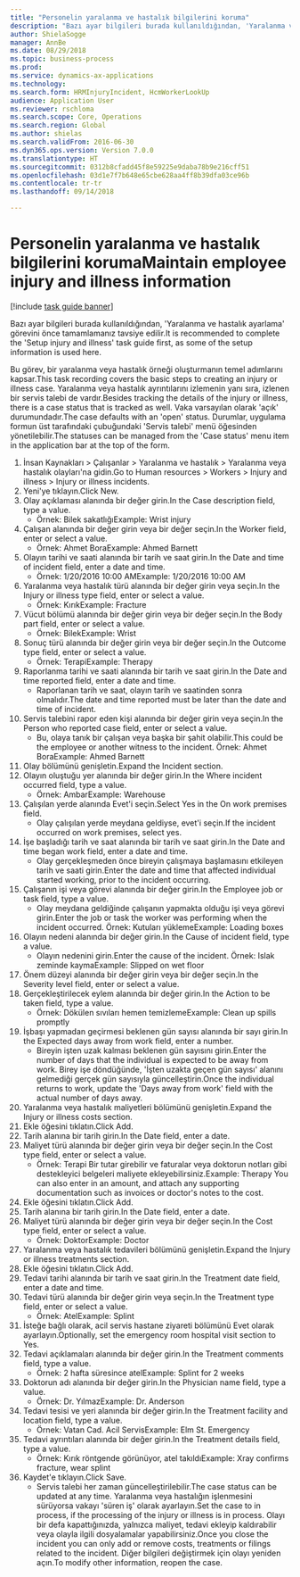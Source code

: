 ```yaml
--- 
title: "Personelin yaralanma ve hastalık bilgilerini koruma"
description: "Bazı ayar bilgileri burada kullanıldığından, 'Yaralanma ve hastalık ayarlama' görevini önce tamamlamanız tavsiye edilir."
author: ShielaSogge
manager: AnnBe
ms.date: 08/29/2018
ms.topic: business-process
ms.prod: 
ms.service: dynamics-ax-applications
ms.technology: 
ms.search.form: HRMInjuryIncident, HcmWorkerLookUp
audience: Application User
ms.reviewer: rschloma
ms.search.scope: Core, Operations
ms.search.region: Global
ms.author: shielas
ms.search.validFrom: 2016-06-30
ms.dyn365.ops.version: Version 7.0.0
ms.translationtype: HT
ms.sourcegitcommit: 0312b8cfadd45f8e59225e9daba78b9e216cff51
ms.openlocfilehash: 03d1e7f7b648e65cbe628aa4ff8b39dfa03ce96b
ms.contentlocale: tr-tr
ms.lasthandoff: 09/14/2018

---
```

# <a name="maintain-employee-injury-and-illness-information"></a><span data-ttu-id="c1838-103">Personelin yaralanma ve hastalık bilgilerini koruma</span><span class="sxs-lookup"><span data-stu-id="c1838-103">Maintain employee injury and illness information</span></span>

[!include [task guide banner](../../includes/task-guide-banner.md)]

<span data-ttu-id="c1838-104">Bazı ayar bilgileri burada kullanıldığından, 'Yaralanma ve hastalık ayarlama' görevini önce tamamlamanız tavsiye edilir.</span><span class="sxs-lookup"><span data-stu-id="c1838-104">It is recommended to complete the 'Setup injury and illness' task guide first, as some of the setup information is used here.</span></span> 



<span data-ttu-id="c1838-105">Bu görev, bir yaralanma veya hastalık örneği oluşturmanın temel adımlarını kapsar.</span><span class="sxs-lookup"><span data-stu-id="c1838-105">This task recording covers the basic steps to creating an injury or illness case.</span></span> <span data-ttu-id="c1838-106">Yaralanma veya hastalık ayrıntılarını izlemenin yanı sıra, izlenen bir servis talebi de vardır.</span><span class="sxs-lookup"><span data-stu-id="c1838-106">Besides tracking the details of the injury or illness, there is a case status that is tracked as well.</span></span>  <span data-ttu-id="c1838-107">Vaka varsayılan olarak 'açık' durumundadır.</span><span class="sxs-lookup"><span data-stu-id="c1838-107">The case defaults with an 'open' status.</span></span>  <span data-ttu-id="c1838-108">Durumlar, uygulama formun üst tarafındaki çubuğundaki 'Servis talebi' menü öğesinden yönetilebilir.</span><span class="sxs-lookup"><span data-stu-id="c1838-108">The statuses can be managed from the 'Case status' menu item in the application bar at the top of the form.</span></span>

1. <span data-ttu-id="c1838-109">İnsan Kaynakları > Çalışanlar > Yaralanma ve hastalık > Yaralanma veya hastalık olayları'na gidin.</span><span class="sxs-lookup"><span data-stu-id="c1838-109">Go to Human resources > Workers > Injury and illness > Injury or illness incidents.</span></span>
2. <span data-ttu-id="c1838-110">Yeni'ye tıklayın.</span><span class="sxs-lookup"><span data-stu-id="c1838-110">Click New.</span></span>
3. <span data-ttu-id="c1838-111">Olay açıklaması alanında bir değer girin.</span><span class="sxs-lookup"><span data-stu-id="c1838-111">In the Case description field, type a value.</span></span>
    * <span data-ttu-id="c1838-112">Örnek: Bilek sakatlığı</span><span class="sxs-lookup"><span data-stu-id="c1838-112">Example:  Wrist injury</span></span>  
4. <span data-ttu-id="c1838-113">Çalışan alanında bir değer girin veya bir değer seçin.</span><span class="sxs-lookup"><span data-stu-id="c1838-113">In the Worker field, enter or select a value.</span></span>
    * <span data-ttu-id="c1838-114">Örnek: Ahmet Bora</span><span class="sxs-lookup"><span data-stu-id="c1838-114">Example: Ahmed Barnett</span></span>  
5. <span data-ttu-id="c1838-115">Olayın tarihi ve saati alanında bir tarih ve saat girin.</span><span class="sxs-lookup"><span data-stu-id="c1838-115">In the Date and time of incident field, enter a date and time.</span></span>
    * <span data-ttu-id="c1838-116">Örnek: 1/20/2016 10:00 AM</span><span class="sxs-lookup"><span data-stu-id="c1838-116">Example:  1/20/2016 10:00 AM</span></span>  
6. <span data-ttu-id="c1838-117">Yaralanma veya hastalık türü alanında bir değer girin veya seçin.</span><span class="sxs-lookup"><span data-stu-id="c1838-117">In the Injury or illness type field, enter or select a value.</span></span>
    * <span data-ttu-id="c1838-118">Örnek: Kırık</span><span class="sxs-lookup"><span data-stu-id="c1838-118">Example:  Fracture</span></span>  
7. <span data-ttu-id="c1838-119">Vücut bölümü alanında bir değer girin veya bir değer seçin.</span><span class="sxs-lookup"><span data-stu-id="c1838-119">In the Body part field, enter or select a value.</span></span>
    * <span data-ttu-id="c1838-120">Örnek: Bilek</span><span class="sxs-lookup"><span data-stu-id="c1838-120">Example:  Wrist</span></span>  
8. <span data-ttu-id="c1838-121">Sonuç türü alanında bir değer girin veya bir değer seçin.</span><span class="sxs-lookup"><span data-stu-id="c1838-121">In the Outcome type field, enter or select a value.</span></span>
    * <span data-ttu-id="c1838-122">Örnek: Terapi</span><span class="sxs-lookup"><span data-stu-id="c1838-122">Example:  Therapy</span></span>  
9. <span data-ttu-id="c1838-123">Raporlanma tarihi ve saati alanında bir tarih ve saat girin.</span><span class="sxs-lookup"><span data-stu-id="c1838-123">In the Date and time reported field, enter a date and time.</span></span>
    * <span data-ttu-id="c1838-124">Raporlanan tarih ve saat, olayın tarih ve saatinden sonra olmalıdır.</span><span class="sxs-lookup"><span data-stu-id="c1838-124">The date and time reported must be later than the date and time of incident.</span></span>  
10. <span data-ttu-id="c1838-125">Servis talebini rapor eden kişi alanında bir değer girin veya seçin.</span><span class="sxs-lookup"><span data-stu-id="c1838-125">In the Person who reported case field, enter or select a value.</span></span>
    * <span data-ttu-id="c1838-126">Bu, olaya tanık bir çalışan veya başka bir şahit olabilir.</span><span class="sxs-lookup"><span data-stu-id="c1838-126">This could be the employee or another witness to the incident.</span></span>  <span data-ttu-id="c1838-127">Örnek: Ahmet Bora</span><span class="sxs-lookup"><span data-stu-id="c1838-127">Example: Ahmed Barnett</span></span>  
11. <span data-ttu-id="c1838-128">Olay bölümünü genişletin.</span><span class="sxs-lookup"><span data-stu-id="c1838-128">Expand the Incident section.</span></span>
12. <span data-ttu-id="c1838-129">Olayın oluştuğu yer alanında bir değer girin.</span><span class="sxs-lookup"><span data-stu-id="c1838-129">In the Where incident occurred field, type a value.</span></span>
    * <span data-ttu-id="c1838-130">Örnek: Ambar</span><span class="sxs-lookup"><span data-stu-id="c1838-130">Example:  Warehouse</span></span>  
13. <span data-ttu-id="c1838-131">Çalışılan yerde alanında Evet'i seçin.</span><span class="sxs-lookup"><span data-stu-id="c1838-131">Select Yes in the On work premises field.</span></span>
    * <span data-ttu-id="c1838-132">Olay çalışılan yerde meydana geldiyse, evet'i seçin.</span><span class="sxs-lookup"><span data-stu-id="c1838-132">If the incident occurred on work premises, select yes.</span></span>  
14. <span data-ttu-id="c1838-133">İşe başladığı tarih ve saat alanında bir tarih ve saat girin.</span><span class="sxs-lookup"><span data-stu-id="c1838-133">In the Date and time began work field, enter a date and time.</span></span>
    * <span data-ttu-id="c1838-134">Olay gerçekleşmeden önce bireyin çalışmaya başlamasını etkileyen tarih ve saati girin.</span><span class="sxs-lookup"><span data-stu-id="c1838-134">Enter the date and time that affected individual started working, prior to the incident occurring.</span></span>  
15. <span data-ttu-id="c1838-135">Çalışanın işi veya görevi alanında bir değer girin.</span><span class="sxs-lookup"><span data-stu-id="c1838-135">In the Employee job or task field, type a value.</span></span>
    * <span data-ttu-id="c1838-136">Olay meydana geldiğinde çalışanın yapmakta olduğu işi veya görevi girin.</span><span class="sxs-lookup"><span data-stu-id="c1838-136">Enter the job or task the worker was performing when the incident occurred.</span></span>  <span data-ttu-id="c1838-137">Örnek: Kutuları yükleme</span><span class="sxs-lookup"><span data-stu-id="c1838-137">Example:  Loading boxes</span></span>  
16. <span data-ttu-id="c1838-138">Olayın nedeni alanında bir değer girin.</span><span class="sxs-lookup"><span data-stu-id="c1838-138">In the Cause of incident field, type a value.</span></span>
    * <span data-ttu-id="c1838-139">Olayın nedenini girin.</span><span class="sxs-lookup"><span data-stu-id="c1838-139">Enter the cause of the incident.</span></span>  <span data-ttu-id="c1838-140">Örnek: Islak zeminde kayma</span><span class="sxs-lookup"><span data-stu-id="c1838-140">Example:  Slipped on wet floor</span></span>  
17. <span data-ttu-id="c1838-141">Önem düzeyi alanında bir değer girin veya bir değer seçin.</span><span class="sxs-lookup"><span data-stu-id="c1838-141">In the Severity level field, enter or select a value.</span></span>
18. <span data-ttu-id="c1838-142">Gerçekleştirilecek eylem alanında bir değer girin.</span><span class="sxs-lookup"><span data-stu-id="c1838-142">In the Action to be taken field, type a value.</span></span>
    * <span data-ttu-id="c1838-143">Örnek: Dökülen sıvıları hemen temizleme</span><span class="sxs-lookup"><span data-stu-id="c1838-143">Example:  Clean up spills promptly</span></span>  
19. <span data-ttu-id="c1838-144">İşbaşı yapmadan geçirmesi beklenen gün sayısı alanında bir sayı girin.</span><span class="sxs-lookup"><span data-stu-id="c1838-144">In the Expected days away from work field, enter a number.</span></span>
    * <span data-ttu-id="c1838-145">Bireyin işten uzak kalması beklenen gün sayısını girin.</span><span class="sxs-lookup"><span data-stu-id="c1838-145">Enter the number of days that the individual is expected to be away from work.</span></span>  <span data-ttu-id="c1838-146">Birey işe döndüğünde, 'İşten uzakta geçen gün sayısı' alanını gelmediği gerçek gün sayısıyla güncelleştirin.</span><span class="sxs-lookup"><span data-stu-id="c1838-146">Once the individual returns to work, update the 'Days away from work' field with the actual number of days away.</span></span>  
20. <span data-ttu-id="c1838-147">Yaralanma veya hastalık maliyetleri bölümünü genişletin.</span><span class="sxs-lookup"><span data-stu-id="c1838-147">Expand the Injury or illness costs section.</span></span>
21. <span data-ttu-id="c1838-148">Ekle öğesini tıklatın.</span><span class="sxs-lookup"><span data-stu-id="c1838-148">Click Add.</span></span>
22. <span data-ttu-id="c1838-149">Tarih alanına bir tarih girin.</span><span class="sxs-lookup"><span data-stu-id="c1838-149">In the Date field, enter a date.</span></span>
23. <span data-ttu-id="c1838-150">Maliyet türü alanında bir değer girin veya bir değer seçin.</span><span class="sxs-lookup"><span data-stu-id="c1838-150">In the Cost type field, enter or select a value.</span></span>
    * <span data-ttu-id="c1838-151">Örnek:  Terapi    Bir tutar girebilir ve faturalar veya doktorun notları gibi destekleyici belgeleri maliyete ekleyebilirsiniz.</span><span class="sxs-lookup"><span data-stu-id="c1838-151">Example:  Therapy    You can also enter in an amount, and attach any supporting documentation such as invoices or doctor's notes to the cost.</span></span>  
24. <span data-ttu-id="c1838-152">Ekle öğesini tıklatın.</span><span class="sxs-lookup"><span data-stu-id="c1838-152">Click Add.</span></span>
25. <span data-ttu-id="c1838-153">Tarih alanına bir tarih girin.</span><span class="sxs-lookup"><span data-stu-id="c1838-153">In the Date field, enter a date.</span></span>
26. <span data-ttu-id="c1838-154">Maliyet türü alanında bir değer girin veya bir değer seçin.</span><span class="sxs-lookup"><span data-stu-id="c1838-154">In the Cost type field, enter or select a value.</span></span>
    * <span data-ttu-id="c1838-155">Örnek: Doktor</span><span class="sxs-lookup"><span data-stu-id="c1838-155">Example: Doctor</span></span>  
27. <span data-ttu-id="c1838-156">Yaralanma veya hastalık tedavileri bölümünü genişletin.</span><span class="sxs-lookup"><span data-stu-id="c1838-156">Expand the Injury or illness treatments section.</span></span>
28. <span data-ttu-id="c1838-157">Ekle öğesini tıklatın.</span><span class="sxs-lookup"><span data-stu-id="c1838-157">Click Add.</span></span>
29. <span data-ttu-id="c1838-158">Tedavi tarihi alanında bir tarih ve saat girin.</span><span class="sxs-lookup"><span data-stu-id="c1838-158">In the Treatment date field, enter a date and time.</span></span>
30. <span data-ttu-id="c1838-159">Tedavi türü alanında bir değer girin veya seçin.</span><span class="sxs-lookup"><span data-stu-id="c1838-159">In the Treatment type field, enter or select a value.</span></span>
    * <span data-ttu-id="c1838-160">Örnek: Atel</span><span class="sxs-lookup"><span data-stu-id="c1838-160">Example:  Splint</span></span>  
31. <span data-ttu-id="c1838-161">İsteğe bağlı olarak, acil servis hastane ziyareti bölümünü Evet olarak ayarlayın.</span><span class="sxs-lookup"><span data-stu-id="c1838-161">Optionally, set the emergency room hospital visit section to Yes.</span></span>
32. <span data-ttu-id="c1838-162">Tedavi açıklamaları alanında bir değer girin.</span><span class="sxs-lookup"><span data-stu-id="c1838-162">In the Treatment comments field, type a value.</span></span>
    * <span data-ttu-id="c1838-163">Örnek: 2 hafta süresince atel</span><span class="sxs-lookup"><span data-stu-id="c1838-163">Example:  Splint for 2 weeks</span></span>  
33. <span data-ttu-id="c1838-164">Doktorun adı alanında bir değer girin.</span><span class="sxs-lookup"><span data-stu-id="c1838-164">In the Physician name field, type a value.</span></span>
    * <span data-ttu-id="c1838-165">Örnek: Dr. Yılmaz</span><span class="sxs-lookup"><span data-stu-id="c1838-165">Example:  Dr. Anderson</span></span>  
34. <span data-ttu-id="c1838-166">Tedavi tesisi ve yeri alanında bir değer girin.</span><span class="sxs-lookup"><span data-stu-id="c1838-166">In the Treatment facility and location field, type a value.</span></span>
    * <span data-ttu-id="c1838-167">Örnek: Vatan Cad. Acil Servis</span><span class="sxs-lookup"><span data-stu-id="c1838-167">Example:  Elm St. Emergency</span></span>  
35. <span data-ttu-id="c1838-168">Tedavi ayrıntıları alanında bir değer girin.</span><span class="sxs-lookup"><span data-stu-id="c1838-168">In the Treatment details field, type a value.</span></span>
    * <span data-ttu-id="c1838-169">Örnek: Kırık röntgende görünüyor, atel takıldı</span><span class="sxs-lookup"><span data-stu-id="c1838-169">Example:  Xray confirms fracture, wear splint</span></span>  
36. <span data-ttu-id="c1838-170">Kaydet'e tıklayın.</span><span class="sxs-lookup"><span data-stu-id="c1838-170">Click Save.</span></span>
    * <span data-ttu-id="c1838-171">Servis talebi her zaman güncelleştirilebilir.</span><span class="sxs-lookup"><span data-stu-id="c1838-171">The case status can be updated at any time.</span></span>  <span data-ttu-id="c1838-172">Yaralanma veya hastalığın işlenmesini sürüyorsa vakayı 'süren iş' olarak ayarlayın.</span><span class="sxs-lookup"><span data-stu-id="c1838-172">Set the case to in process, if the processing of the injury or illness is in process.</span></span>  <span data-ttu-id="c1838-173">Olayı bir defa kapattığınızda, yalnızca maliyet, tedavi ekleyip kaldırabilir veya olayla ilgili dosyalamalar yapabilirsiniz.</span><span class="sxs-lookup"><span data-stu-id="c1838-173">Once you close the incident you can only add or remove costs, treatments or filings related to the incident.</span></span>  <span data-ttu-id="c1838-174">Diğer bilgileri değiştirmek için olayı yeniden açın.</span><span class="sxs-lookup"><span data-stu-id="c1838-174">To modify other information, reopen the case.</span></span>  


